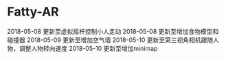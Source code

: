 # Fatty-AR
2018-05-08  更新至虚拟摇杆控制小人走动
2018-05-08  更新至增加食物模型和碰撞器
2018-05-09  更新至增加空气墙
2018-05-10  更新至第三视角相机跟随人物，调整人物转向速度
2018-05-10  更新至增加minimap
